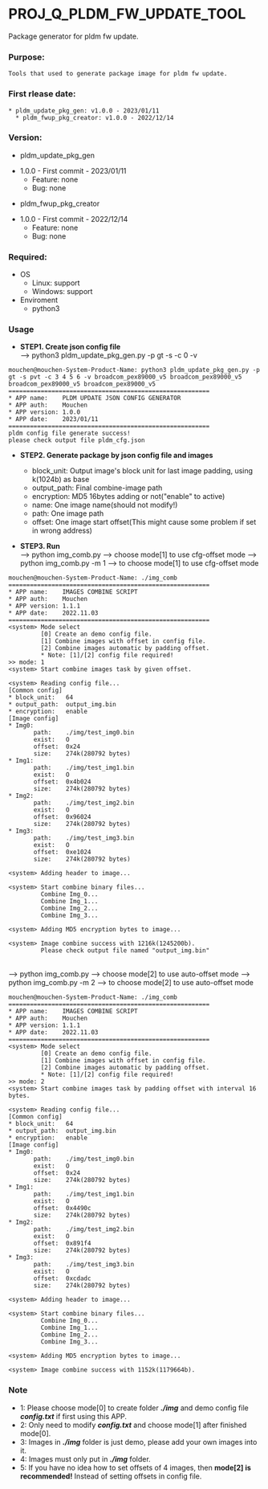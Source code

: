 # PROJ_Q_PLDM_FW_UPDATE_TOOL
Package generator for pldm fw update.

### Purpose:
    Tools that used to generate package image for pldm fw update.

### First rlease date:
    * pldm_update_pkg_gen: v1.0.0 - 2023/01/11
	  * pldm_fwup_pkg_creator: v1.0.0 - 2022/12/14

### Version:
* pldm_update_pkg_gen
- 1.0.0 - First commit - 2023/01/11
  - Feature: none
  - Bug: none

* pldm_fwup_pkg_creator
- 1.0.0 - First commit - 2022/12/14
  - Feature: none
  - Bug: none

### Required:
- OS
  - Linux: support
  - Windows: support
- Enviroment
  - python3

### Usage
  - **STEP1. Create json config file**\
           --> python3 pldm_update_pkg_gen.py -p gt -s <STAGE> -c 0 -v <CUSTOM>
```
mouchen@mouchen-System-Product-Name: python3 pldm_update_pkg_gen.py -p gt -s pvt -c 3 4 5 6 -v broadcom_pex89000_v5 broadcom_pex89000_v5 broadcom_pex89000_v5 broadcom_pex89000_v5            ========================================================
* APP name:    PLDM UPDATE JSON CONFIG GENERATOR
* APP auth:    Mouchen
* APP version: 1.0.0
* APP date:    2023/01/11
========================================================
pldm config file generate success!
please check output file pldm_cfg.json
```

  - **STEP2. Generate package by json config file and images**
    - block_unit: Output image's block unit for last image padding, using k(1024b) as base
    - output_path: Final combine-image path
    - encryption: MD5 16bytes adding or not("enable" to active)
    - name: One image name(should not modify!)
    - path: One image path
    - offset: One image start offset(This might cause some problem if set in wrong address)

  - **STEP3. Run**\
           --> python img_comb.py --> choose mode[1] to use cfg-offset mode
           --> python img_comb.py -m 1 --> to choose mode[1] to use cfg-offset mode
```
mouchen@mouchen-System-Product-Name: ./img_comb
========================================================
* APP name:    IMAGES COMBINE SCRIPT
* APP auth:    Mouchen
* APP version: 1.1.1
* APP date:    2022.11.03
========================================================
<system> Mode select
         [0] Create an demo config file.
         [1] Combine images with offset in config file.
         [2] Combine images automatic by padding offset.
         * Note: [1]/[2] config file required!
>> mode: 1
<system> Start combine images task by given offset.

<system> Reading config file...
[Common config]
* block_unit:   64
* output_path:  output_img.bin
* encryption:   enable
[Image config]
* Img0:
       path:    ./img/test_img0.bin
       exist:   O
       offset:  0x24
       size:    274k(280792 bytes)
* Img1:
       path:    ./img/test_img1.bin
       exist:   O
       offset:  0x4b024
       size:    274k(280792 bytes)
* Img2:
       path:    ./img/test_img2.bin
       exist:   O
       offset:  0x96024
       size:    274k(280792 bytes)
* Img3:
       path:    ./img/test_img3.bin
       exist:   O
       offset:  0xe1024
       size:    274k(280792 bytes)

<system> Adding header to image...

<system> Start combine binary files...
         Combine Img_0...
         Combine Img_1...
         Combine Img_2...
         Combine Img_3...

<system> Adding MD5 encryption bytes to image...

<system> Image combine success with 1216k(1245200b).
         Please check output file named "output_img.bin"
```
\
           --> python img_comb.py --> choose mode[2] to use auto-offset mode
           --> python img_comb.py -m 2 --> to choose mode[2] to use auto-offset mode
```
mouchen@mouchen-System-Product-Name: ./img_comb
========================================================
* APP name:    IMAGES COMBINE SCRIPT
* APP auth:    Mouchen
* APP version: 1.1.1
* APP date:    2022.11.03
========================================================
<system> Mode select
         [0] Create an demo config file.
         [1] Combine images with offset in config file.
         [2] Combine images automatic by padding offset.
         * Note: [1]/[2] config file required!
>> mode: 2
<system> Start combine images task by padding offset with interval 16 bytes.

<system> Reading config file...
[Common config]
* block_unit:   64
* output_path:  output_img.bin
* encryption:   enable
[Image config]
* Img0:
       path:    ./img/test_img0.bin
       exist:   O
       offset:  0x24
       size:    274k(280792 bytes)
* Img1:
       path:    ./img/test_img1.bin
       exist:   O
       offset:  0x4490c
       size:    274k(280792 bytes)
* Img2:
       path:    ./img/test_img2.bin
       exist:   O
       offset:  0x891f4
       size:    274k(280792 bytes)
* Img3:
       path:    ./img/test_img3.bin
       exist:   O
       offset:  0xcdadc
       size:    274k(280792 bytes)

<system> Adding header to image...

<system> Start combine binary files...
         Combine Img_0...
         Combine Img_1...
         Combine Img_2...
         Combine Img_3...

<system> Adding MD5 encryption bytes to image...

<system> Image combine success with 1152k(1179664b).
```

### Note
- 1: Please choose mode[0] to create folder ***./img*** and demo config file ***config.txt*** if first using this APP.
- 2: Only need to modify ***config.txt*** and choose mode[1] after finished mode[0].
- 3: Images in ***./img*** folder is just demo, please add your own images into it.
- 4: Images must only put in ***./img*** folder.
- 5: If you have no idea how to set offsets of 4 images, then **mode[2] is recommended!** Instead of setting offsets in config file.

